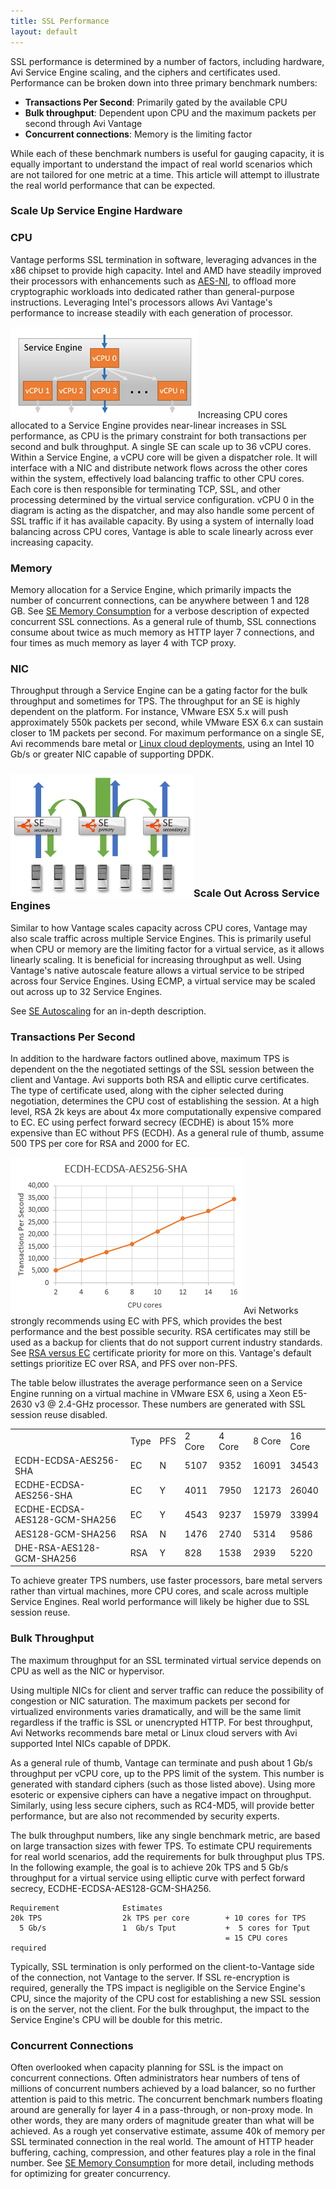 ```yaml
---
title: SSL Performance
layout: default
---
```

SSL performance is determined by a number of factors, including hardware, Avi Service Engine scaling, and the ciphers and certificates used. Performance can be broken down into three primary benchmark numbers:

* **Transactions Per Second**:  Primarily gated by the available CPU
* **Bulk throughput**:  Dependent upon CPU and the maximum packets per second through Avi Vantage
* **Concurrent connections**:  Memory is the limiting factor 

While each of these benchmark numbers is useful for gauging capacity, it is equally important to understand the impact of real world scenarios which are not tailored for one metric at a time. This article will attempt to illustrate the real world performance that can be expected.

 

### Scale Up Service Engine Hardware

### CPU

Vantage performs SSL termination in software, leveraging advances in the x86 chipset to provide high capacity. Intel and AMD have steadily improved their processors with enhancements such as <a href="http://www.intel.com/content/www/us/en/architecture-and-technology/advanced-encryption-standard--aes-/data-protection-aes-general-technology.html">AES-NI</a>, to offload more cryptographic workloads into dedicated rather than general-purpose instructions. Leveraging Intel's processors allows Avi Vantage's performance to increase steadily with each generation of processor.

<a href="img/vCPUscaleout1.png"><img class="size-full wp-image-7829 alignright" src="img/vCPUscaleout1.png" alt="vCPUscaleout1" width="300" height="146"></a>Increasing CPU cores allocated to a Service Engine provides near-linear increases in SSL performance, as CPU is the primary constraint for both transactions per second and bulk throughput.  A single SE can scale up to 36 vCPU cores. Within a Service Engine, a vCPU core will be given a dispatcher role.  It will interface with a NIC and distribute network flows across the other cores within the system, effectively load balancing traffic to other CPU cores.  Each core is then responsible for terminating TCP, SSL, and other processing determined by the virtual service configuration.  vCPU 0 in the diagram is acting as the dispatcher, and may also handle some percent of SSL traffic if it has available capacity.  By using a system of internally load balancing across CPU cores, Vantage is able to scale linearly across ever increasing capacity.

### Memory

Memory allocation for a Service Engine, which primarily impacts the number of concurrent connections, can be anywhere between 1 and 128 GB.  See <a href="/docs/16.2/se-memory-consumption">SE Memory Consumption</a> for a verbose description of expected concurrent SSL connections.  As a general rule of thumb, SSL connections consume about twice as much memory as HTTP layer 7 connections, and four times as much memory as layer 4 with TCP proxy.

### NIC

Throughput through a Service Engine can be a gating factor for the bulk throughput and sometimes for TPS.  The throughput for an SE is highly dependent on the platform.  For instance, VMware ESX 5.x will push approximately 550k packets per second, while VMware ESX 6.x can sustain closer to 1M packets per second.  For maximum performance on a single SE, Avi recommends bare metal or <a href="/docs/16.2/installation-guides/installing-avi-vantage-for-a-linux-server-cloud">Linux cloud deployments</a>, using an Intel 10 Gb/s or greater NIC capable of supporting DPDK.

 

### <a href="img/scale-illustrated.png"><img class=" wp-image-1379 alignright" src="img/scale-illustrated.png" alt="scale illustrated" width="293" height="197"></a>Scale Out Across Service Engines

Similar to how Vantage scales capacity across CPU cores, Vantage may also scale traffic across multiple Service Engines. This is primarily useful when CPU or memory are the limiting factor for a virtual service, as it allows linearly scaling.  It is beneficial for increasing throughput as well.  Using Vantage's native autoscale feature allows a virtual service to be striped across four Service Engines.  Using ECMP, a virtual service may be scaled out across up to 32 Service Engines.

See <a href="/docs/16.2/autoscale-service-engines">SE Autoscaling</a> for an in-depth description.

 

### Transactions Per Second

In addition to the hardware factors outlined above, maximum TPS is dependent on the the negotiated settings of the SSL session between the client and Vantage.  Avi supports both RSA and elliptic curve certificates.  The type of certificate used, along with the cipher selected during negotiation, determines the CPU cost of establishing the session. At a high level, RSA 2k keys are about 4x more computationally expensive compared to EC.  EC using perfect forward secrecy (ECDHE) is about 15% more expensive than EC without PFS (ECDH).  As a general rule of thumb, assume 500 TPS per core for RSA and 2000 for EC.

<a href="img/SSL-Performance.png"><img class="size-full wp-image-7762 alignright" src="img/SSL-Performance.png" alt="SSL Performance" width="373" height="250"></a>Avi Networks strongly recommends using EC with PFS, which provides the best performance and the best possible security.  RSA certificates may still be used as a backup for clients that do not support current industry standards.  See <a href="/docs/16.2/ecc-versus-rsa-certificate-priority">RSA versus EC</a> certificate priority for more on this.  Vantage's default settings prioritize EC over RSA, and PFS over non-PFS.

The table below illustrates the average performance seen on a Service Engine running on a virtual machine in VMware ESX 6, using a Xeon E5-2630 v3 @ 2.4-GHz processor.  These numbers are generated with SSL session reuse disabled.

<table class="table table-hover table table-bordered table-hover">  
<tbody>       
<tr>        
<td></td>
<td>Type</td>
<td>PFS</td>
<td>2 Core</td>
<td>4 Core</td>
<td>8 Core</td>
<td>16 Core</td>
</tr>
<tr>        
<td>ECDH-ECDSA-AES256-SHA</td>
<td>EC</td>
<td>N</td>
<td>5107</td>
<td>9352</td>
<td>16091</td>
<td>34543</td>
</tr>
<tr>        
<td>ECDHE-ECDSA-AES256-SHA</td>
<td>EC</td>
<td>Y</td>
<td>4011</td>
<td>7950</td>
<td>12173</td>
<td>26040</td>
</tr>
<tr>        
<td>ECDHE-ECDSA-AES128-GCM-SHA256</td>
<td>EC</td>
<td>Y</td>
<td>4543</td>
<td>9237</td>
<td>15979</td>
<td>33994</td>
</tr>
<tr>        
<td>AES128-GCM-SHA256</td>
<td>RSA</td>
<td>N</td>
<td>1476</td>
<td>2740</td>
<td>5314</td>
<td>9586</td>
</tr>
<tr>        
<td>DHE-RSA-AES128-GCM-SHA256</td>
<td>RSA</td>
<td>Y</td>
<td>828</td>
<td>1538</td>
<td>2939</td>
<td>5220</td>
</tr>
</tbody>
</table> 

 

To achieve greater TPS numbers, use faster processors, bare metal servers rather than virtual machines, more CPU cores, and scale across multiple Service Engines.  Real world performance will likely be higher due to SSL session reuse.

 

### Bulk Throughput

The maximum throughput for an SSL terminated virtual service depends on CPU as well as the NIC or hypervisor.

Using multiple NICs for client and server traffic can reduce the possibility of congestion or NIC saturation.  The maximum packets per second for virtualized environments varies dramatically, and will be the same limit regardless if the traffic is SSL or unencrypted HTTP.  For best throughput, Avi Networks recommends bare metal or Linux cloud servers with Avi supported Intel NICs capable of DPDK.

As a general rule of thumb, Vantage can terminate and push about 1 Gb/s throughput per vCPU core, up to the PPS limit of the system.  This number is generated with standard ciphers (such as those listed above).  Using more esoteric or expensive ciphers can have a negative impact on throughput.  Similarly, using less secure ciphers, such as RC4-MD5, will provide better performance, but are also not recommended by security experts.

The bulk throughput numbers, like any single benchmark metric, are based on large transaction sizes with fewer TPS. To estimate CPU requirements for real world scenarios, add the requirements for bulk throughput plus TPS.  In the following example, the goal is to achieve 20k TPS and 5 Gb/s throughput for a virtual service using elliptic curve with perfect forward secrecy, ECDHE-ECDSA-AES128-GCM-SHA256.

<pre><code class="language-lua">Requirement              Estimates               
20k TPS                  2k TPS per core        + 10 cores for TPS       
  5 Gb/s                 1  Gb/s Tput           +  5 cores for Tput
                                                = 15 CPU cores required</code></pre>  

Typically, SSL termination is only performed on the client-to-Vantage side of the connection, not Vantage to the server. If SSL re-encryption is required, generally the TPS impact is negligible on the Service Engine's CPU, since the majority of the CPU cost for establishing a new SSL session is on the server, not the client. For the bulk throughput, the impact to the Service Engine's CPU will be double for this metric.

### Concurrent Connections

Often overlooked when capacity planning for SSL is the impact on concurrent connections. Often administrators hear numbers of tens of millions of concurrent numbers achieved by a load balancer, so no further attention is paid to this metric. The concurrent benchmark numbers floating around are generally for layer 4 in a pass-through, or non-proxy mode. In other words, they are many orders of magnitude greater than what will be achieved. As a rough yet conservative estimate, assume 40k of memory per SSL terminated connection in the real world. The amount of HTTP header buffering, caching, compression, and other features play a role in the final number. See <a href="/docs/16.2/se-memory-consumption" target="_blank">SE Memory Consumption</a> for more detail, including methods for optimizing for greater concurrency.
